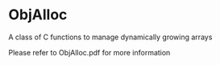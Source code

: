 # ObjAlloc
A class of C functions to manage dynamically growing arrays

Please refer to ObjAlloc.pdf for more information
